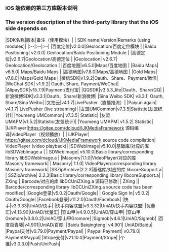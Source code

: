 ### iOS 端依赖的第三方库版本说明
### The version description of the third-party library that the iOS side depends on

|SDK名称|版本|备注（使用模块）|
| SDK name|Version|Remarks (using modules)|
|:--|:--|:--|
|百度定位|v2.0.0|Geolocation/百度定位模块 |
|Baidu Positioning| v2.0.0| Geolocation/Baidu Positioning Module |
|高德定位|v2.6.7|Geolocation/高德定位 |
|Geolocation| v2.6.7| Geolocation/Geolocation |
|百度地图|v6.5.0|Maps/百度地图 |
|Baidu Maps| v6.5.0| Maps/Baidu Maps |
|高德地图|v7.8.0|Maps/高德地图 |
|Gold Maps| v7.8.0| Maps/Gold Maps |
|微信SDK|v1.9.2|Oauth、Share、Payment/微信|
|WeChat SDK| v1.9.2| Oauth, Share, Payment/WeChat|
|AlipaySDK|v15.7.9|Payment/支付宝|
|QQSDK|v3.5.3_lite|Oauth、Share/QQ|
|新浪微博SDK|v3.3.1|Oauth、Share/新浪微博|
|Sina Weibo SDK| v3.3.1| Oauth, Share/Sina Weibo|
|又拍云|v4.1.7|LivePusher（直播推流）|
|Paiyun again| v4.1.7| LivePusher (live streaming)|
|友盟UMCommon|v7.3.5|Statistic(友盟统计)|
|Youmeng UMCommon| v7.3.5| Statistic|
|友盟UMAPM|v1.5.2|Statistic(友盟统计)|
|Youmeng UMAPM| v1.5.2| Statistic|
|IJKPlayer|https://gitee.com/dcloud/IJKMediaFramework 源码编译|VideoPlayer（视频播放）|
| IJKPlayer| https://gitee.com/dcloud/IJKMediaFramework source code compilation| VideoPlayer (video playback)|
|SDWebImage|v5.10.0|基础库/对应的库 libSDWebImage.a |
| SDWebImage| v5.10.0|Basic library/corresponding library libSDWebImage.a |
|Masonry|1.1.0|VideoPlayer/对应的库 Masonry.framework|
| Masonry| 1.1.0| VideoPlayer/corresponding library Masonry.framework|
|SSZipArchive|2.2.3|基础库/对应的库 libcoreSupport.a|
| SSZipArchive| 2.2.3|Basic library/corresponding library libcoreSupport.a|
| ZXing ||Barcode/对应的库 libDCUniZXing.a 源码已修改|
| ZXing || Barcode/corresponding library libDCUniZXing.a source code has been modified|
|Google登录|v5.0.2|Oauth/Google|
| Google Sign In| v5.0.2| Oauth/Google|
|Facebook登录|v11.2.0|Oauth/Facebook|
|快手|v3.3.33|UniAD/快手|
|快手内容联盟|v3.3.32|UniAD/快手内容联盟|
|优量汇|v4.13.90|UniAD/优量汇|
|穿山甲|v4.9.0.5|UniAD/穿山甲|
|穿山甲Gromore|v3.8.0.2|UniAD/穿山甲Gromore|
|Sigmob|v4.6.1|UniAD/Sigmob|
|百度百青藤|v4.901|UniAD/百度|
|Baidu Baiqingteng| v4.901| UniAD/Baidu|
|Paypal支付|v0.79.0|Payment/Paypal|
| Paypal Payment| v0.79.0| Payment/Paypal|
|Stripe支付|v21.10.0|Payment/Stripe|
|个推|v3.0.3.0|Push/UniPush|
